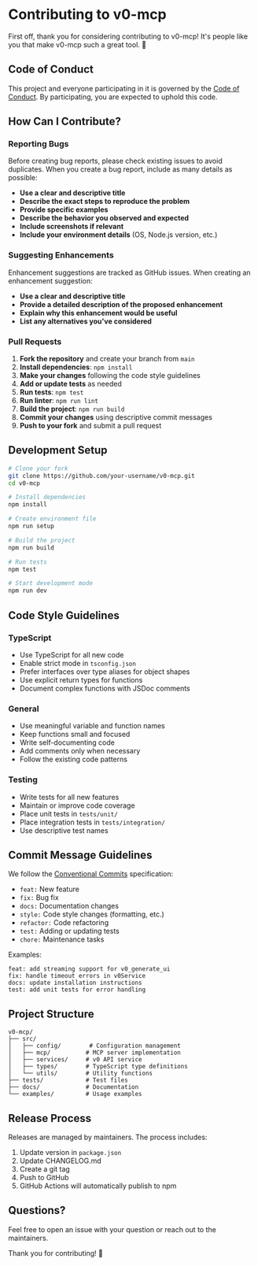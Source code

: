 # Contributing to v0-mcp

First off, thank you for considering contributing to v0-mcp! It's people like you that make v0-mcp such a great tool. 🎉

## Code of Conduct

This project and everyone participating in it is governed by the [Code of Conduct](CODE_OF_CONDUCT.md). By participating, you are expected to uphold this code.

## How Can I Contribute?

### Reporting Bugs

Before creating bug reports, please check existing issues to avoid duplicates. When you create a bug report, include as many details as possible:

- **Use a clear and descriptive title**
- **Describe the exact steps to reproduce the problem**
- **Provide specific examples**
- **Describe the behavior you observed and expected**
- **Include screenshots if relevant**
- **Include your environment details** (OS, Node.js version, etc.)

### Suggesting Enhancements

Enhancement suggestions are tracked as GitHub issues. When creating an enhancement suggestion:

- **Use a clear and descriptive title**
- **Provide a detailed description of the proposed enhancement**
- **Explain why this enhancement would be useful**
- **List any alternatives you've considered**

### Pull Requests

1. **Fork the repository** and create your branch from `main`
2. **Install dependencies**: `npm install`
3. **Make your changes** following the code style guidelines
4. **Add or update tests** as needed
5. **Run tests**: `npm test`
6. **Run linter**: `npm run lint`
7. **Build the project**: `npm run build`
8. **Commit your changes** using descriptive commit messages
9. **Push to your fork** and submit a pull request

## Development Setup

```bash
# Clone your fork
git clone https://github.com/your-username/v0-mcp.git
cd v0-mcp

# Install dependencies
npm install

# Create environment file
npm run setup

# Build the project
npm run build

# Run tests
npm test

# Start development mode
npm run dev
```

## Code Style Guidelines

### TypeScript

- Use TypeScript for all new code
- Enable strict mode in `tsconfig.json`
- Prefer interfaces over type aliases for object shapes
- Use explicit return types for functions
- Document complex functions with JSDoc comments

### General

- Use meaningful variable and function names
- Keep functions small and focused
- Write self-documenting code
- Add comments only when necessary
- Follow the existing code patterns

### Testing

- Write tests for all new features
- Maintain or improve code coverage
- Place unit tests in `tests/unit/`
- Place integration tests in `tests/integration/`
- Use descriptive test names

## Commit Message Guidelines

We follow the [Conventional Commits](https://www.conventionalcommits.org/) specification:

- `feat:` New feature
- `fix:` Bug fix
- `docs:` Documentation changes
- `style:` Code style changes (formatting, etc.)
- `refactor:` Code refactoring
- `test:` Adding or updating tests
- `chore:` Maintenance tasks

Examples:
```
feat: add streaming support for v0_generate_ui
fix: handle timeout errors in v0Service
docs: update installation instructions
test: add unit tests for error handling
```

## Project Structure

```
v0-mcp/
├── src/
│   ├── config/        # Configuration management
│   ├── mcp/          # MCP server implementation
│   ├── services/     # v0 API service
│   ├── types/        # TypeScript type definitions
│   └── utils/        # Utility functions
├── tests/            # Test files
├── docs/             # Documentation
└── examples/         # Usage examples
```

## Release Process

Releases are managed by maintainers. The process includes:

1. Update version in `package.json`
2. Update CHANGELOG.md
3. Create a git tag
4. Push to GitHub
5. GitHub Actions will automatically publish to npm

## Questions?

Feel free to open an issue with your question or reach out to the maintainers.

Thank you for contributing! 🚀